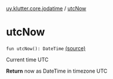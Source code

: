 [uy.klutter.core.jodatime](index.md) / [utcNow](.)


# utcNow

`fun utcNow(): DateTime` [(source)](https://github.com/kohesive/klutter/blob/master/core-jodatime-jdk6/src/main/kotlin/uy/klutter/core/jodatime/Dates.kt#L14)

Current time UTC


**Return**
now as DateTime in timezone UTC



